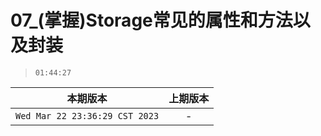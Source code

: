 # 07_(掌握)Storage常见的属性和方法以及封装

> `01:44:27`

|本期版本|上期版本
|:---:|:---:
`Wed Mar 22 23:36:29 CST 2023` | -
